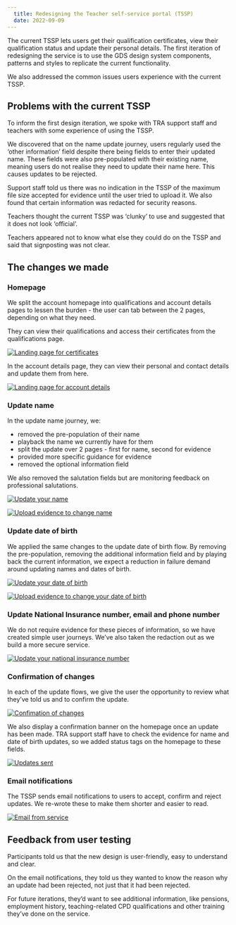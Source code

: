 ```yaml
---
  title: Redesigning the Teacher self-service portal (TSSP)
  date: 2022-09-09
---
```


The current TSSP lets users get their qualification certificates, view their qualification status and update their personal details. The first iteration of redesigning the service is to use the GDS design system components, patterns and styles to replicate the current functionality.

We also addressed the common issues users experience with the current TSSP.


## Problems with the current TSSP

To inform the first design iteration, we spoke with TRA support staff and teachers with some experience of using the TSSP.

We discovered that on the name update journey, users regularly used the ‘other information’ field despite there being fields to enter their updated name. These fields were also pre-populated with their existing name, meaning users do not realise they need to update their name here. This causes updates to be rejected.

Support staff told us there was no indication in the TSSP of the maximum file size accepted for evidence until the user tried to upload it. We also found that certain information was redacted for security reasons.

Teachers thought the current TSSP was ‘clunky’ to use and suggested that it does not look ‘official’. 

Teachers appeared not to know what else they could do on the TSSP and said that signposting was not clear.


## The changes we made

### Homepage

We split the account homepage into qualifications and account details pages to lessen the burden - the user can tab between the 2 pages, depending on what they need.

They can view their qualifications and access their certificates from the qualifications page.

[![Landing page for certificates ](certificates.png)](certificates.png)

In the account details page, they can view their personal and contact details and update them from here.

[![Landing page for account details ](account-details.png)](account-details.png)


### Update name

In the update name journey, we:

- removed the pre-population of their name
- playback the name we currently have for them
- split the update over 2 pages - first for name, second for evidence
- provided more specific guidance for evidence
- removed the optional information field

We also removed the salutation fields but are monitoring feedback on professional salutations.

[![Update your name ](change-name.png)](change-name.png)

[![Upload evidence to change name ](change-name-evidence.png)](change-name-evidence.png)


### Update date of birth

We applied the same changes to the update date of birth flow. By removing the pre-population, removing the additional information field and by playing back the current information, we expect a reduction in failure demand around updating names and dates of birth.

[![Update your date of birth ](update-dob.png)](update-dob.png)

[![Upload evidence to change your date of birth ](update-dob-evidence.png)](update-dob-evidence.png)


### Update National Insurance number, email and phone number

We do not require evidence for these pieces of information, so we have created simple user journeys. We’ve also taken the redaction out as we build a more secure service.

[![Update your national insurance number ](update-ni.png)](update-ni.png)


### Confirmation of changes

In each of the update flows, we give the user the opportunity to review what they’ve told us and to confirm the update.

[![Confimation of changes ](confirm-updates.png)](confirm-updates.png)

We also display a confirmation banner on the homepage once an update has been made. TRA support staff have to check the evidence for name and date of birth updates, so we added status tags on the homepage to these fields.

[![Updates sent ](update-sent.png)](update-sent.png)


### Email notifications
The TSSP sends email notifications to users to accept, confirm and reject updates. We re-wrote these to make them shorter and easier to read.

[![Email from service ](emails.png)](emails.png)


## Feedback from user testing

Participants told us that the new design is user-friendly, easy to understand and clear. 

On the email notifications, they told us they wanted to know the reason why an update had been rejected, not just that it had been rejected. 

For future iterations, they’d want to see additional information, like pensions, employment history, teaching-related CPD qualifications and other training they’ve done on the service.
